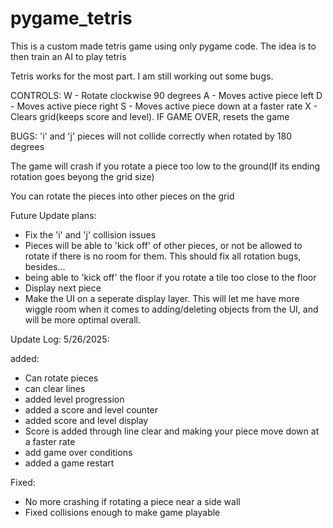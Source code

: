 # pygame_tetris
This is a custom made tetris game using only pygame code. The idea is to then train an AI to play tetris

Tetris works for the most part. I am still working out some bugs.

CONTROLS:
W - Rotate clockwise 90 degrees
A - Moves active piece left
D - Moves active piece right
S - Moves active piece down at a faster rate
X - Clears grid(keeps score and level). IF GAME OVER, resets the game

BUGS:
'i' and 'j' pieces will not collide correctly when rotated by 180 degrees

The game will crash if you rotate a piece too low to the ground(If its ending rotation goes beyong the grid size)

You can rotate the pieces into other pieces on the grid

Future Update plans:
- Fix the 'i' and 'j' collision issues
- Pieces will be able to 'kick off' of other pieces, or not be allowed to rotate if there is no room for them. This should fix all rotation bugs, besides...
- being able to 'kick off' the floor if you rotate a tile too close to the floor
- Display next piece
- Make the UI on a seperate display layer. This will let me have more wiggle room when it comes to adding/deleting objects from the UI, and will be more optimal overall.

Update Log:
5/26/2025:

added:
- Can rotate pieces
- can clear lines
- added level progression
- added a score and level counter
- added score and level display
-   Score is added through line clear and making your piece move down at a faster rate
- add game over conditions
- added a game restart

Fixed:
- No more crashing if rotating a piece near a side wall
- Fixed collisions enough to make game playable
